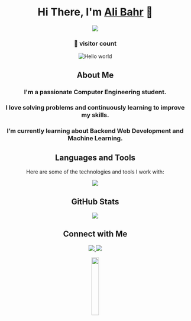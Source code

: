 <div align="center">
  <h1>Hi There, I'm <a href="https://www.linkedin.com/in/ali-bahr-50233a262/" target="_blank">Ali Bahr</a> 👋</h1>
  
  <p align="center">
    <img src="https://user-images.githubusercontent.com/74038190/229223263-cf2e4b07-2615-4f87-9c38-e37600f8381a.gif" />
  </p>
  <h3>👀 visitor count</h3>
  <img src="https://profile-counter.glitch.me/ali-bahr/count.svg" alt="Hello world" />
  
  <h2>About Me</h2>
  
  <h3>I'm a passionate Computer Engineering student.</h3>
  <h3>I love solving problems and continuously learning to improve my skills.</h3>
  <h3>I’m currently learning about Backend Web Development and Machine Learning.</h3>

  
  <h2>Languages and Tools</h2>
  
  Here are some of the technologies and tools I work with:
  <p align="center">
    <a href="https://skillicons.dev/"><img src="https://skillicons.dev/icons?i=html,css,javascript,java,c,cpp,cs,python,nodejs,expressjs,mongodb,linux,git,docker,anaconda,aws,clion,idea,pycharm,vscode,postman&perline=7" /></a>
  </p>
  
  <h2>GitHub Stats</h2>
  
  <p><img src="https://github-readme-stats.vercel.app/api?username=ali-bahr&theme=radical&show_icons=true" />
    
  <h2>Connect with Me</h2>
  
  <div>
    <a href="https://www.linkedin.com/in/ali-bahr-50233a262/">
      <img src="https://skillicons.dev/icons?i=linkedin" />
    </a>
    <a href="mailto:alibahr313@gmail.com">
      <img src="https://skillicons.dev/icons?i=gmail" />
    </a>
  </div>
  <p align="center"><img src="https://media.giphy.com/media/jpVnC65DmYeyRL4LHS/giphy.gif" width="20%" /></p>
</div>
